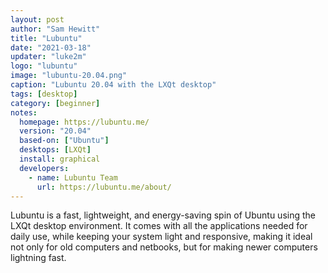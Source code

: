 ```yaml
---
layout: post
author: "Sam Hewitt"
title: "Lubuntu"
date: "2021-03-18"
updater: "luke2m"
logo: "lubuntu"
image: "lubuntu-20.04.png"
caption: "Lubuntu 20.04 with the LXQt desktop"
tags: [desktop]
category: [beginner]
notes:
  homepage: https://lubuntu.me/
  version: "20.04"
  based-on: ["Ubuntu"]
  desktops: [LXQt]
  install: graphical
  developers:
    - name: Lubuntu Team
      url: https://lubuntu.me/about/
---
```


Lubuntu is a fast, lightweight, and energy-saving spin of Ubuntu using the LXQt desktop environment. It comes with all the applications needed for daily use, while keeping your system light and responsive, making it ideal not only for old computers and netbooks, but for making newer computers lightning fast.
